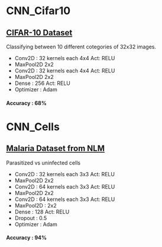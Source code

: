 # CNN_Cifar10
## [CIFAR-10 Dataset](https://www.cs.toronto.edu/~kriz/cifar.html)
Classifying between 10 different cotegories of 32x32 images.
* Conv2D : 32 kernels each 4x4 Act: RELU
* MaxPool2D 2x2
* Conv2D : 32 kernels each 4x4 Act: RELU
* MaxPool2D 2x2
* Dense : 256 Act: RELU
* Optimizer : Adam
#### Accuracy : 68%


# CNN_Cells
## [Malaria Dataset from NLM](https://lhncbc.nlm.nih.gov/LHC-publications/pubs/MalariaDatasets.html)
Parasitized vs uninfected cells
* Conv2D : 32 kernels each 3x3 Act: RELU
* MaxPool2D 2x2
* Conv2D : 64 kernels each 3x3 Act: RELU
* MaxPool2D 2x2
* Conv2D : 64 kernels each 3x3 Act: RELU
* MaxPool2D : 2x2
* Dense : 128 Act: RELU
* Dropout : 0.5
* Optimizer : Adam

#### Accuracy : 94%
